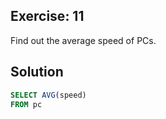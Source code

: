 ## Exercise: 11

Find out the average speed of PCs.

## Solution

```sql
SELECT AVG(speed)
FROM pc
```